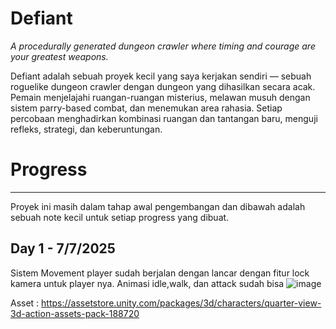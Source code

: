 # Defiant

_A procedurally generated dungeon crawler where timing and courage are your greatest weapons._

Defiant adalah sebuah proyek kecil yang saya kerjakan sendiri — sebuah roguelike dungeon crawler dengan dungeon yang dihasilkan secara acak.
Pemain menjelajahi ruangan-ruangan misterius, melawan musuh dengan sistem parry-based combat, dan menemukan area rahasia.
Setiap percobaan menghadirkan kombinasi ruangan dan tantangan baru, menguji refleks, strategi, dan keberuntungan.


# Progress
--------------------------------------
Proyek ini masih dalam tahap awal pengembangan dan dibawah adalah sebuah note kecil untuk setiap progress yang dibuat.

## Day 1 - 7/7/2025
Sistem Movement player sudah berjalan dengan lancar dengan fitur lock kamera untuk player nya.
Animasi idle,walk, dan attack sudah bisa
![image](https://github.com/user-attachments/assets/733394d3-becf-4a95-a2fb-142b49ccb3dd)

Asset : https://assetstore.unity.com/packages/3d/characters/quarter-view-3d-action-assets-pack-188720
